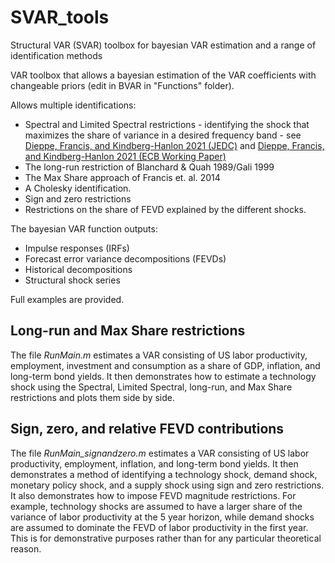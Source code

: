 # SVAR_tools
Structural VAR (SVAR) toolbox for bayesian VAR estimation and a range of identification methods

VAR toolbox that allows a bayesian estimation of the VAR coefficients with changeable priors (edit in BVAR in "Functions" folder). 

Allows multiple identifications: 
* Spectral and Limited Spectral restrictions - identifying the shock that maximizes the share of variance in a desired frequency band - see [Dieppe, Francis, and Kindberg-Hanlon 2021 (JEDC)](https://www.sciencedirect.com/science/article/pii/S0165188921001512) and [Dieppe, Francis, and Kindberg-Hanlon 2021 (ECB Working Paper)](https://www.ecb.europa.eu/pub/pdf/scpwps/ecb.wp2534~2383e60ba4.en.pdf?eeffb1db5c1033da86491dbc6c96ce9a)
* The long-run restriction of Blanchard & Quah 1989/Gali 1999
* The Max Share approach of Francis et. al. 2014
* A Cholesky identification.
* Sign and zero restrictions
* Restrictions on the share of FEVD explained by the different shocks.


The bayesian VAR function outputs:
* Impulse responses (IRFs)
* Forecast error variance decompositions (FEVDs)
* Historical decompositions
* Structural shock series

Full examples are provided.

## Long-run and Max Share restrictions
The file *RunMain.m* estimates a VAR consisting of US labor productivity, employment, investment and consumption as a share of GDP, inflation, and long-term bond yields. It then demonstrates how to estimate a technology shock using the Spectral, Limited Spectral, long-run, and Max Share restrictions and plots them side by side.

## Sign, zero, and relative FEVD contributions
The file *RunMain_signandzero.m* estimates a VAR consisting of US labor productivity, employment, inflation, and long-term bond yields. It then demonstrates a method of identifying a technology shock, demand shock, monetary policy shock, and a supply shock using sign and zero restrictions. It also demonstrates how to impose FEVD magnitude restrictions. For example, technology shocks are assumed to have a larger share of the variance of labor productivity at the 5 year horizon, while demand shocks are assumed to dominate the FEVD of labor productivity in the first year. This is for demonstrative purposes rather than for any particular theoretical reason.


